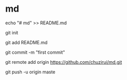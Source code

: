 # md

echo "# md" >> README.md

git init

git add README.md

git commit -m "first commit"

git remote add origin https://github.com/chuzirui/md.git

git push -u origin maste

